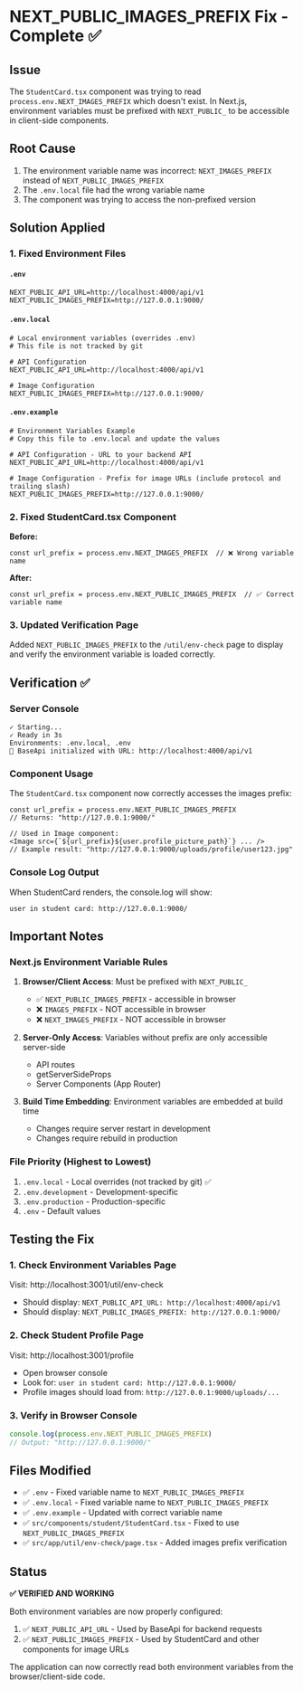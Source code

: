 # NEXT_PUBLIC_IMAGES_PREFIX Fix - Complete ✅

## Issue
The `StudentCard.tsx` component was trying to read `process.env.NEXT_IMAGES_PREFIX` which doesn't exist. In Next.js, environment variables must be prefixed with `NEXT_PUBLIC_` to be accessible in client-side components.

## Root Cause
1. The environment variable name was incorrect: `NEXT_IMAGES_PREFIX` instead of `NEXT_PUBLIC_IMAGES_PREFIX`
2. The `.env.local` file had the wrong variable name
3. The component was trying to access the non-prefixed version

## Solution Applied

### 1. Fixed Environment Files

#### `.env`
```env
NEXT_PUBLIC_API_URL=http://localhost:4000/api/v1
NEXT_PUBLIC_IMAGES_PREFIX=http://127.0.0.1:9000/
```

#### `.env.local`
```env
# Local environment variables (overrides .env)
# This file is not tracked by git

# API Configuration
NEXT_PUBLIC_API_URL=http://localhost:4000/api/v1

# Image Configuration
NEXT_PUBLIC_IMAGES_PREFIX=http://127.0.0.1:9000/
```

#### `.env.example`
```env
# Environment Variables Example
# Copy this file to .env.local and update the values

# API Configuration - URL to your backend API
NEXT_PUBLIC_API_URL=http://localhost:4000/api/v1

# Image Configuration - Prefix for image URLs (include protocol and trailing slash)
NEXT_PUBLIC_IMAGES_PREFIX=http://127.0.0.1:9000/
```

### 2. Fixed StudentCard.tsx Component

**Before:**
```tsx
const url_prefix = process.env.NEXT_IMAGES_PREFIX  // ❌ Wrong variable name
```

**After:**
```tsx
const url_prefix = process.env.NEXT_PUBLIC_IMAGES_PREFIX  // ✅ Correct variable name
```

### 3. Updated Verification Page

Added `NEXT_PUBLIC_IMAGES_PREFIX` to the `/util/env-check` page to display and verify the environment variable is loaded correctly.

## Verification ✅

### Server Console
```
✓ Starting...
✓ Ready in 3s
Environments: .env.local, .env
🔧 BaseApi initialized with URL: http://localhost:4000/api/v1
```

### Component Usage
The `StudentCard.tsx` component now correctly accesses the images prefix:
```tsx
const url_prefix = process.env.NEXT_PUBLIC_IMAGES_PREFIX
// Returns: "http://127.0.0.1:9000/"

// Used in Image component:
<Image src={`${url_prefix}${user.profile_picture_path}`} ... />
// Example result: "http://127.0.0.1:9000/uploads/profile/user123.jpg"
```

### Console Log Output
When StudentCard renders, the console.log will show:
```
user in student card: http://127.0.0.1:9000/
```

## Important Notes

### Next.js Environment Variable Rules
1. **Browser/Client Access**: Must be prefixed with `NEXT_PUBLIC_`
   - ✅ `NEXT_PUBLIC_IMAGES_PREFIX` - accessible in browser
   - ❌ `IMAGES_PREFIX` - NOT accessible in browser
   - ❌ `NEXT_IMAGES_PREFIX` - NOT accessible in browser

2. **Server-Only Access**: Variables without prefix are only accessible server-side
   - API routes
   - getServerSideProps
   - Server Components (App Router)

3. **Build Time Embedding**: Environment variables are embedded at build time
   - Changes require server restart in development
   - Changes require rebuild in production

### File Priority (Highest to Lowest)
1. `.env.local` - Local overrides (not tracked by git) ✅
2. `.env.development` - Development-specific
3. `.env.production` - Production-specific
4. `.env` - Default values

## Testing the Fix

### 1. Check Environment Variables Page
Visit: http://localhost:3001/util/env-check
- Should display: `NEXT_PUBLIC_API_URL: http://localhost:4000/api/v1`
- Should display: `NEXT_PUBLIC_IMAGES_PREFIX: http://127.0.0.1:9000/`

### 2. Check Student Profile Page
Visit: http://localhost:3001/profile
- Open browser console
- Look for: `user in student card: http://127.0.0.1:9000/`
- Profile images should load from: `http://127.0.0.1:9000/uploads/...`

### 3. Verify in Browser Console
```javascript
console.log(process.env.NEXT_PUBLIC_IMAGES_PREFIX)
// Output: "http://127.0.0.1:9000/"
```

## Files Modified
- ✅ `.env` - Fixed variable name to `NEXT_PUBLIC_IMAGES_PREFIX`
- ✅ `.env.local` - Fixed variable name to `NEXT_PUBLIC_IMAGES_PREFIX`
- ✅ `.env.example` - Updated with correct variable name
- ✅ `src/components/student/StudentCard.tsx` - Fixed to use `NEXT_PUBLIC_IMAGES_PREFIX`
- ✅ `src/app/util/env-check/page.tsx` - Added images prefix verification

## Status
**✅ VERIFIED AND WORKING**

Both environment variables are now properly configured:
1. ✅ `NEXT_PUBLIC_API_URL` - Used by BaseApi for backend requests
2. ✅ `NEXT_PUBLIC_IMAGES_PREFIX` - Used by StudentCard and other components for image URLs

The application can now correctly read both environment variables from the browser/client-side code.
